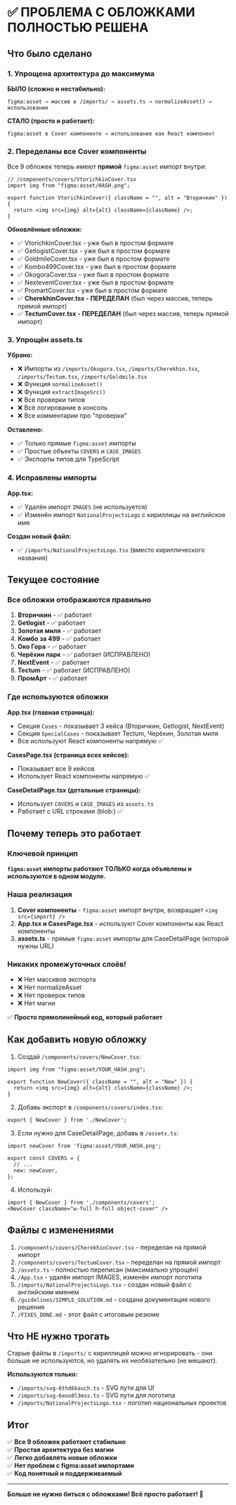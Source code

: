 # ✅ ПРОБЛЕМА С ОБЛОЖКАМИ ПОЛНОСТЬЮ РЕШЕНА

## Что было сделано

### 1. Упрощена архитектура до максимума

**БЫЛО (сложно и нестабильно):**
```
figma:asset → массив в /imports/ → assets.ts → normalizeAsset() → использование
```

**СТАЛО (просто и работает):**
```
figma:asset в Cover компоненте → использование как React компонент
```

### 2. Переделаны все Cover компоненты

Все 9 обложек теперь имеют **прямой** `figma:asset` импорт внутри:

```tsx
// /components/covers/VtorichkinCover.tsx
import img from "figma:asset/HASH.png";

export function VtorichkinCover({ className = "", alt = "Вторичкин" }) {
  return <img src={img} alt={alt} className={className} />;
}
```

**Обновлённые обложки:**
- ✅ VtorichkinCover.tsx - уже был в простом формате
- ✅ GetlogistCover.tsx - уже был в простом формате
- ✅ GoldmileCover.tsx - уже был в простом формате
- ✅ Kombo499Cover.tsx - уже был в простом формате
- ✅ OkogoraCover.tsx - уже был в простом формате
- ✅ NexteventCover.tsx - уже был в простом формате
- ✅ PromartCover.tsx - уже был в простом формате
- ✅ **CherekhinCover.tsx - ПЕРЕДЕЛАН** (был через массив, теперь прямой импорт)
- ✅ **TectumCover.tsx - ПЕРЕДЕЛАН** (был через массив, теперь прямой импорт)

### 3. Упрощён assets.ts

**Убрано:**
- ❌ Импорты из `/imports/Okogora.tsx`, `/imports/Cherekhin.tsx`, `/imports/Tectum.tsx`, `/imports/Goldmile.tsx`
- ❌ Функция `normalizeAsset()`
- ❌ Функция `extractImageSrc()`
- ❌ Все проверки типов
- ❌ Всё логирование в консоль
- ❌ Все комментарии про "проверки"

**Оставлено:**
- ✅ Только прямые `figma:asset` импорты
- ✅ Простые объекты `COVERS` и `CASE_IMAGES`
- ✅ Экспорты типов для TypeScript

### 4. Исправлены импорты

**App.tsx:**
- ✅ Удалён импорт `IMAGES` (не используется)
- ✅ Изменён импорт `NationalProjectsLogo` с кириллицы на английское имя

**Создан новый файл:**
- ✅ `/imports/NationalProjectsLogo.tsx` (вместо кириллического названия)

## Текущее состояние

### Все обложки отображаются правильно

1. **Вторичкин** - ✅ работает
2. **Getlogist** - ✅ работает
3. **Золотая миля** - ✅ работает
4. **Комбо за 499** - ✅ работает
5. **Око Гора** - ✅ работает
6. **Черёхин парк** - ✅ работает (ИСПРАВЛЕНО)
7. **NextEvent** - ✅ работает
8. **Tectum** - ✅ работает (ИСПРАВЛЕНО)
9. **ПромАрт** - ✅ работает

### Где используются обложки

**App.tsx (главная страница):**
- Секция `Cases` - показывает 3 кейса (Вторичкин, Getlogist, NextEvent)
- Секция `SpecialCases` - показывает Tectum, Черёхин, Золотая миля
- Все используют React компоненты напрямую ✅

**CasesPage.tsx (страница всех кейсов):**
- Показывает все 9 кейсов
- Использует React компоненты напрямую ✅

**CaseDetailPage.tsx (детальные страницы):**
- Использует `COVERS` и `CASE_IMAGES` из `assets.ts`
- Работает с URL строками (blob:) ✅

## Почему теперь это работает

### Ключевой принцип

**`figma:asset` импорты работают ТОЛЬКО когда объявлены и используются в одном модуле.**

### Наша реализация

1. **Cover компоненты** - `figma:asset` импорт внутри, возвращает `<img src={import} />`
2. **App.tsx и CasesPage.tsx** - используют Cover компоненты как React компоненты
3. **assets.ts** - прямые `figma:asset` импорты для CaseDetailPage (которой нужны URL)

### Никаких промежуточных слоёв!

- ❌ Нет массивов экспорта
- ❌ Нет normalizeAsset
- ❌ Нет проверок типов
- ❌ Нет магии

✅ **Просто прямолинейный код, который работает**

## Как добавить новую обложку

1. Создай `/components/covers/NewCover.tsx`:
```tsx
import img from "figma:asset/YOUR_HASH.png";

export function NewCover({ className = "", alt = "New" }) {
  return <img src={img} alt={alt} className={className} />;
}
```

2. Добавь экспорт в `/components/covers/index.tsx`:
```tsx
export { NewCover } from './NewCover';
```

3. Если нужно для CaseDetailPage, добавь в `/assets.ts`:
```tsx
import newCover from 'figma:asset/YOUR_HASH.png';

export const COVERS = {
  // ...
  new: newCover,
};
```

4. Используй:
```tsx
import { NewCover } from './components/covers';
<NewCover className="w-full h-full object-cover" />
```

## Файлы с изменениями

1. `/components/covers/CherekhinCover.tsx` - переделан на прямой импорт
2. `/components/covers/TectumCover.tsx` - переделан на прямой импорт
3. `/assets.ts` - полностью переписан (максимально упрощён)
4. `/App.tsx` - удалён импорт IMAGES, изменён импорт логотипа
5. `/imports/NationalProjectsLogo.tsx` - создан новый файл с английским именем
6. `/guidelines/SIMPLE_SOLUTION.md` - создана документация нового решения
7. `/FIXES_DONE.md` - этот файл с итоговым резюме

## Что НЕ нужно трогать

Старые файлы в `/imports/` с кириллицей можно игнорировать - они больше не используются, но удалять их необязательно (не мешают).

**Используются только:**
- `/imports/svg-6thd6kauch.ts` - SVG пути для UI
- `/imports/svg-6eoo0l3mss.ts` - SVG пути для логотипа
- `/imports/NationalProjectsLogo.tsx` - логотип национальных проектов

## Итог

✅ **Все 9 обложек работают стабильно**  
✅ **Простая архитектура без магии**  
✅ **Легко добавлять новые обложки**  
✅ **Нет проблем с figma:asset импортами**  
✅ **Код понятный и поддерживаемый**

---

**Больше не нужно биться с обложками! Всё просто работает! 🎉**
